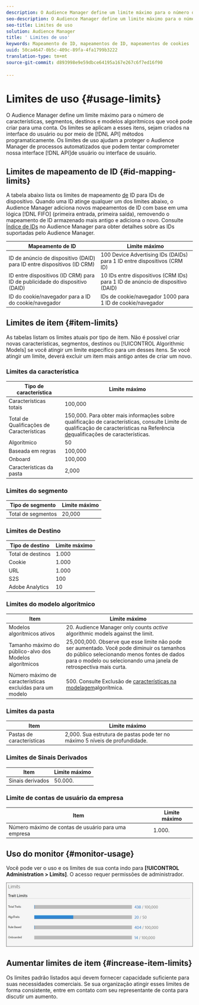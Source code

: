 ```yaml
---
description: O Audience Manager define um limite máximo para o número de características, segmentos, destinos e modelos algorítmicos que você pode criar para uma conta. Os limites se aplicam a esses itens, sejam criados na interface do usuário ou por meio de métodos de API de forma programática. Os limites de uso ajudam a proteger o Audience Manager de processos automatizados que podem tentar comprometer nossas APIs ou interface de usuário.
seo-description: O Audience Manager define um limite máximo para o número de características, segmentos, destinos e modelos algorítmicos que você pode criar para uma conta. Os limites se aplicam a esses itens, sejam criados na interface do usuário ou por meio de métodos de API de forma programática. Os limites de uso ajudam a proteger o Audience Manager de processos automatizados que podem tentar comprometer nossas APIs ou interface de usuário.
seo-title: Limites de uso
solution: Audience Manager
title: ' Limites de uso'
keywords: Mapeamento de ID, mapeamentos de ID, mapeamentos de cookies
uuid: 50ca4647-0b5c-409c-89fa-4fa1799b3222
translation-type: tm+mt
source-git-commit: d893998e9e59dbce64195a167e267c6f7ed16f90

---
```



# Limites de uso {#usage-limits}

O Audience Manager define um limite máximo para o número de características, segmentos, destinos e modelos algorítmicos que você pode criar para uma conta. Os limites se aplicam a esses itens, sejam criados na interface do usuário ou por meio de [!DNL API] métodos programaticamente. Os limites de uso ajudam a proteger o Audience Manager de processos automatizados que podem tentar comprometer nossa interface [!DNL API]de usuário ou interface de usuário.

## Limites de mapeamento de ID {#id-mapping-limits}

A tabela abaixo lista os limites de mapeamento [de](../../integration/sending-audience-data/batch-data-transfer-explained/id-sync-http.md) ID para IDs de dispositivo. Quando uma ID atinge qualquer um dos limites abaixo, o Audience Manager adiciona novos mapeamentos de ID com base em uma lógica [!DNL FIFO] (primeira entrada, primeira saída), removendo o mapeamento de ID armazenado mais antigo e adiciona o novo. Consulte [Índice de IDs](../../reference/ids-in-aam.md) no Audience Manager para obter detalhes sobre as IDs suportadas pelo Audience Manager.

| Mapeamento de ID | Limite máximo |
|-----------|-------------- |
| ID de anúncio de dispositivo (DAID) para ID entre dispositivos (ID CRM) | 100 Device Advertising IDs (DAIDs) para 1 ID entre dispositivos (CRM ID) |
| ID entre dispositivos (ID CRM) para ID de publicidade do dispositivo (DAID) | 10 IDs entre dispositivos (CRM IDs) para 1 ID de anúncio de dispositivo (DAID) |
| ID do cookie/navegador para a ID do cookie/navegador | IDs de cookie/navegador 1000 para 1 ID de cookie/navegador |

## Limites de item {#item-limits}

As tabelas listam os limites atuais por tipo de item. Não é possível criar novas características, segmentos, destinos ou [!UICONTROL Algorithmic Models] se você atingir um limite específico para um desses itens. Se você atingir um limite, deverá excluir um item mais antigo antes de criar um novo.

### Limites da característica

| Tipo de característica | Limite máximo |
| -------------------------- | ------------------------------------- |
| Características totais | 100,000 |
| Total de Qualificações de Características | 150,000. Para obter mais informações sobre qualificação de características, consulte Limite de qualificação de características na Referência [de](/help/using/features/traits/trait-qualification-reference.md#trait-qualification-limit)qualificações de características. |
| Algorítmico | 50 |
| Baseada em regras | 100,000 |
| Onboard | 100,000 |
|  Características da pasta | 2,000 |

### Limites do segmento

| Tipo de segmento | Limite máximo |
| -------------- | ------------- |
| Total de segmentos | 20,000 |

### Limites de Destino

| Tipo de destino | Limite máximo |
| ------------------ | ------------- |
| Total de destinos | 1.000 |
| Cookie | 1.000 |
| URL | 1.000 |
| S2S | 100 |
| Adobe Analytics | 10 |

### Limites do modelo algorítmico

| Item | Limite máximo |
| -------- | ----- |
| Modelos algorítmicos ativos | 20. Audience Manager only counts *active* algorithmic models against the limit. |
| Tamanho máximo do público-alvo dos Modelos algorítmicos | 25,000,000.  Observe que esse limite não pode ser aumentado. Você pode diminuir os tamanhos do público selecionando menos fontes de dados para o modelo ou selecionando uma janela de retrospectiva mais curta. |
| Número máximo de características excluídas para um modelo | 500. Consulte Exclusão de [características na modelagem](/help/using/features/algorithmic-models/trait-exclusion-algo-models.md)algorítmica. |

### Limites da pasta

| Item | Limite máximo |
| ------------- | ------------------ |
| Pastas de características | 2,000.  Sua estrutura de pastas pode ter no máximo 5 níveis de profundidade. |

### Limites de Sinais Derivados

| Item | Limite máximo |
| --------------- | ------------- |
| Sinais derivados | 50.000. |

### Limite de contas de usuário da empresa

| Item | Limite máximo |
| ----------- | ------------- |
| Número máximo de contas de usuário para uma empresa | 1.000. |

## Uso do monitor {#monitor-usage}

Você pode ver o uso e os limites de sua conta indo para **[!UICONTROL Administration > Limits]**. O acesso requer permissões de administrador.

![uso limita imagem](assets/usage-limits.png)

## Aumentar limites de item {#increase-item-limits}

Os limites padrão listados aqui devem fornecer capacidade suficiente para suas necessidades comerciais. Se sua organização atingir esses limites de forma consistente, entre em contato com seu representante de conta para discutir um aumento.